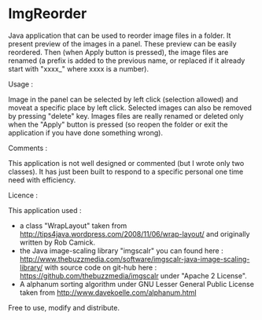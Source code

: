 # ImgReorder
Java application that can be used to reorder image files in a folder.
It present preview of the images in a panel.
These preview can be easily reordered. Then (when Apply button is pressed), the image files are renamed (a prefix is
added to the previous name, or replaced if it already start with "xxxx_" where xxxx is a number).


Usage :

Image in the panel can be selected by left click (selection allowed) and moveat a specific place by left click.
Selected images can also be removed by pressing "delete" key.
Images files are really renamed or deleted only when the "Apply" button is pressed (so reopen the folder or exit the application if you have done something wrong).


Comments :

This application is not well designed or commented (but I wrote only two classes).
It has just been built to respond to a specific personal one time need with efficiency.


Licence :

This application used :
- a class "WrapLayout" taken from http://tips4java.wordpress.com/2008/11/06/wrap-layout/ and originally written by Rob Camick.
- the Java image-scaling library "imgscalr" you can found here : http://www.thebuzzmedia.com/software/imgscalr-java-image-scaling-library/
with source code on git-hub here : https://github.com/thebuzzmedia/imgscalr under "Apache 2 License".
- A alphanum sorting algorithm under GNU Lesser General Public License taken from http://www.davekoelle.com/alphanum.html

Free to use, modify and distribute.
